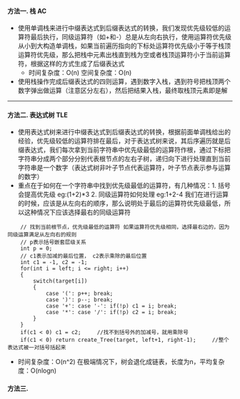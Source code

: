 #### 方法一. 栈 AC
* 使用单调栈来进行中缀表达式到后缀表达式的转换，我们发现优先级较低的运算符最后执行，同级运算符（如+和-）总是从左向右执行，使用运算符优先级从小到大构造单调栈，如果当前遍历指向的下标处运算符优先级小于等于栈顶运算符优先级，那么把栈中元素出栈直到栈为空或者栈顶运算符小于当前运算符，根据这样的方式生成了后缀表达式
    * 时间复杂度：O(n) 空间复杂度：O(n)
* 使用栈操作完成后缀表达式的四则运算，遇到数字入栈，遇到符号把栈顶两个数字弹出做运算（注意区分左右），然后把结果入栈，最终取栈顶元素即是解
---
#### 方法二. 表达式树 TLE
* 使用表达式树来进行中缀表达式到后缀表达式的转换，根据前面单调栈给出的经验，优先级较低的运算符排在最后，对于表达式树来说，其后序遍历就是后缀表达式，我们每次拿到当前字符串中优先级最低的运算符作根，通过下标把字符串分成两个部分分别代表根节点的左右子树，递归向下进行处理直到当前字符串是一个数字（表达式树非叶子节点代表运算符，叶子节点表示参与运算的数字）
* 重点在于如何在一个字符串中找到优先级最低的运算符，有几种情况：1. 括号会提高优先级 eg:(1+2)\*3 2. 同级运算符如何处理 eg:1+2-4 我们在进行运算的时候，应该是从左向右的顺序，那么说明处于最后的运算符优先级最低，所以这种情况下应该选择最右的同级运算符
```
	// 找到当前根节点，优先级最低的运算符 如果运算符优先级相同，选择最右边的，因为同级运算满足从左向右的规则
    // p表示括号嵌套层级关系
	int p = 0;
    // c1表示加减的最后位置， c2表示乘除的最后位置
	int c1 = -1, c2 = -1;
	for(int i = left; i <= right; i++)
	{
		switch(target[i])
		{
			case '(': p++; break;
			case ')': p--; break;
			case '+': case '-': if(!p) c1 = i; break;
			case '*': case '/': if(!p) c2 = i; break;
		}
	}
	if(c1 < 0) c1 = c2;		//找不到括号外的加减号，就用乘除号
	if(c1 < 0) return create_Tree(target, left+1, right-1);		//整个表达式被一对括号括起来
```
* 时间复杂度：O(n^2) 在极端情况下，树会退化成链表，长度为n，平均复杂度：O(nlogn)
#### 方法三. 
